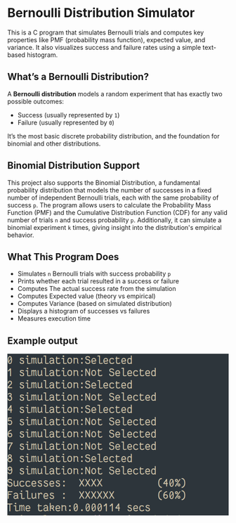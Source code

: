 # Bernoulli Distribution Simulator

This is a C program that simulates Bernoulli trials and computes key properties like PMF (probability mass function), expected value, and variance. It also visualizes success and failure rates using a simple text-based histogram.

## What’s a Bernoulli Distribution?

A **Bernoulli distribution** models a random experiment that has exactly two possible outcomes:
- Success (usually represented by `1`)
- Failure (usually represented by `0`)

It’s the most basic discrete probability distribution, and the foundation for binomial and other distributions.

## Binomial Distribution Support

This project also supports the Binomial Distribution, a fundamental probability distribution that models the
number of successes in a fixed number of independent Bernoulli trials, each with the same probability of 
success `p`. The program allows users to calculate the Probability Mass Function (PMF) and the Cumulative 
Distribution Function (CDF) for any valid number of trials `n` and success probability `p`. Additionally, it
can simulate a binomial experiment `k` times, giving insight into the distribution's empirical behavior.

## What This Program Does

- Simulates `n` Bernoulli trials with success probability `p`  
- Prints whether each trial resulted in a success or failure  
- Computes The actual success rate from the simulation  
- Computes Expected value (theory vs empirical)
- Computes Variance (based on simulated distribution)  
- Displays a histogram of successes vs failures  
- Measures execution time  

## Example output

![bern](https://github.com/Brist0l/Stats-Distributions/blob/main/imgs/bern.png)
